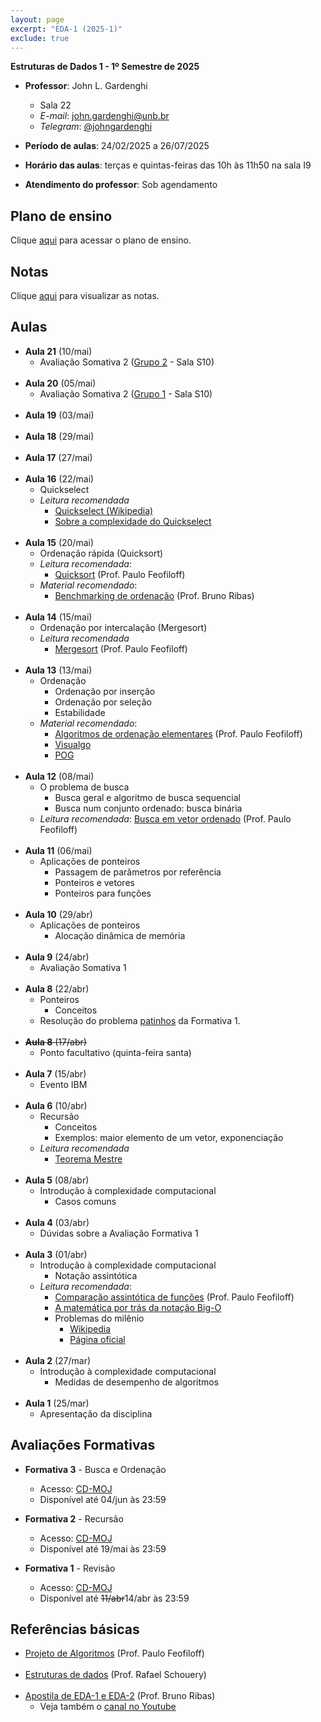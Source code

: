 ```yaml
---
layout: page
excerpt: "EDA-1 (2025-1)"
exclude: true
---
```


**Estruturas de Dados 1 - 1º Semestre de 2025**

* **Professor**: John L. Gardenghi
  + Sala 22
  + *E-mail*: john.gardenghi@unb.br
  + *Telegram*: <a href="https://t.me/johngardenghi" target="_blank">@johngardenghi</a>

* **Período de aulas**: 24/02/2025 a 26/07/2025
* **Horário das aulas**: terças e quintas-feiras das 10h às 11h50 na sala I9
* **Atendimento do professor**: Sob agendamento

## Plano de ensino

Clique <a href="plano_eda1_25_1.pdf" target="_blank">aqui</a> para acessar o plano de ensino.

## Notas

Clique <a href="notas.htm" target="_blank">aqui</a> para visualizar as notas.

## Aulas

* **Aula 21** (10/mai)
  + Avaliação Somativa 2 ([Grupo 2](grupo2_somativa2.txt) - Sala S10)
<br><br>
* **Aula 20** (05/mai)
  + Avaliação Somativa 2 ([Grupo 1](grupo1_somativa2.txt) - Sala S10)
<br><br>
* **Aula 19** (03/mai)
<br><br>
* **Aula 18** (29/mai)
<br><br>
* **Aula 17** (27/mai)
<br><br>
* **Aula 16** (22/mai)
  + Quickselect
  + *Leitura recomendada*
    + <a href="https://en.m.wikipedia.org/wiki/Quickselect" target="_blank">Quickselect (Wikipedia)</a>
    + <a href="https://stackoverflow.com/questions/56940793/quickselect-time-complexity-explained" target="_blank">Sobre a complexidade do Quickselect</a>
<br><br>
* **Aula 15** (20/mai)
  + Ordenação rápida (Quicksort)
  + *Leitura recomendada*:
    + <a href="https://www.ime.usp.br/~pf/algoritmos/aulas/quick.html" target="_blank">Quicksort</a> (Prof. Paulo Feofiloff)
  + *Material recomendado*:
    + <a href="https://github.com/bcribas/benchmark-ordenacao" target="_blank">Benchmarking de ordenação</a> (Prof. Bruno Ribas)
<br><br>
* **Aula 14** (15/mai)
  + Ordenação por intercalação (Mergesort)
  + *Leitura recomendada*
    + <a href="https://www.ime.usp.br/~pf/algoritmos/aulas/mrgsrt.html" target="_blank">Mergesort</a> (Prof. Paulo Feofiloff)
<br><br>
* **Aula 13** (13/mai)
  + Ordenação
    + Ordenação por inserção
    + Ordenação por seleção
    + Estabilidade
  + *Material recomendado*:
    + <a href="https://www.ime.usp.br/~pf/algoritmos/aulas/ordena.html" target="_blank">Algoritmos de ordenação elementares</a> (Prof. Paulo Feofiloff)
    + <a href="https://visualgo.net/en/sorting" target="_blank">Visualgo</a>
    + <a href="https://desciclopedia.org/wiki/Programa%C3%A7%C3%A3o_Orientada_a_Gambiarras" target="_blank">POG</a>
<br><br>
* **Aula 12** (08/mai)
  + O problema de busca
    + Busca geral e algoritmo de busca sequencial
    + Busca num conjunto ordenado: busca binária
  + *Leitura recomendada*: <a href="https://www.ime.usp.br/~pf/algoritmos/aulas/bubi.html" target="_blank">Busca em vetor ordenado</a> (Prof. Paulo Feofiloff)
<br><br>
* **Aula 11** (06/mai)
  + Aplicações de ponteiros
    + Passagem de parâmetros por referência
    + Ponteiros e vetores
    + Ponteiros para funções
<br><br>
* **Aula 10** (29/abr)
  + Aplicações de ponteiros
    + Alocação dinâmica de memória
<br><br>
* **Aula 9** (24/abr)
  + Avaliação Somativa 1
<br><br>
* **Aula 8** (22/abr)
  + Ponteiros
    + Conceitos
  + Resolução do problema [patinhos](patinhos.c) da Formativa 1.
<br><br>
* ~~**Aula 8** (17/abr)~~
  + Ponto facultativo (quinta-feira santa)
<br><br>
* **Aula 7** (15/abr)
  + Evento IBM
<br><br>
* **Aula 6** (10/abr)
  + Recursão
    + Conceitos
    + Exemplos: maior elemento de um vetor, exponenciação
  + *Leitura recomendada*
    + <a href="https://www.ime.usp.br/~pf/analise_de_algoritmos/aulas/recurrence.html#master-theorem" target="_blank">Teorema Mestre</a>
<br><br>
* **Aula 5** (08/abr)
  + Introdução à complexidade computacional
    + Casos comuns
<br><br>
* **Aula 4** (03/abr)
  + Dúvidas sobre a Avaliação Formativa 1
<br><br>
* **Aula 3** (01/abr)
  + Introdução à complexidade computacional
    + Notação assintótica
  + *Leitura recomendada*:
    + <a href="https://www.ime.usp.br/~pf/analise_de_algoritmos/aulas/Oh.html" target="_blank">Comparação assintótica de funções</a> (Prof. Paulo Feofiloff)
    + <a href="https://towardsdatascience.com/the-math-behind-big-o-and-other-asymptotic-notations-64487889f33f" target="_blank">A matemática por trás da notação Big-O</a>
    + Problemas do milênio
      + <a href="https://pt.wikipedia.org/wiki/Problemas_do_Pr%C3%A9mio_Millennium" target="_blank">Wikipedia</a>
      + <a href="https://www.claymath.org/millennium-problems/" target="_blank">Página oficial</a>
<br><br>
* **Aula 2** (27/mar)
  + Introdução à complexidade computacional
    + Medidas de desempenho de algoritmos
<br><br>
* **Aula 1** (25/mar)
  + Apresentação da disciplina

## Avaliações Formativas

* **Formativa 3** - Busca e Ordenação
  + Acesso: <a href="https://moj.naquadah.com.br/cgi-bin/contest.sh/jl_eda1_f3_2025_1" target="_blank">CD-MOJ</a>
  + Disponível até 04/jun às 23:59

* **Formativa 2** - Recursão
  + Acesso: <a href="https://moj.naquadah.com.br/cgi-bin/contest.sh/jl_eda1_f2_2025_1" target="_blank">CD-MOJ</a>
  + Disponível até 19/mai às 23:59

* **Formativa 1** - Revisão
  + Acesso: <a href="https://moj.naquadah.com.br/cgi-bin/contest.sh/jl_eda1_f1_2025_1" target="_blank">CD-MOJ</a>
  + Disponível até ~~11/abr~~14/abr às 23:59

## Referências básicas

* <a href="https://www.ime.usp.br/~pf/algoritmos/index.html" target="_blank">Projeto de Algoritmos</a> (Prof. Paulo Feofiloff)
<br><br>
* <a href="https://www.ic.unicamp.br/~rafael/mc202.html" target="_blank">Estruturas de dados</a> (Prof. Rafael Schouery)
<br><br>
* <a href="https://www.brunoribas.com.br/apostila-eda/" target="_blank">Apostila de EDA-1 e EDA-2</a> (Prof. Bruno Ribas)
  + Veja também o <a href="https://www.youtube.com/@ProfBrunoRibas" target="_blank">canal no Youtube</a>
